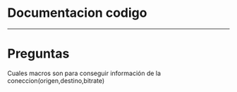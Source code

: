 # Documentacion codigo
---
# Preguntas
Cuales macros son para conseguir información de la coneccion(origen,destino,bitrate)
